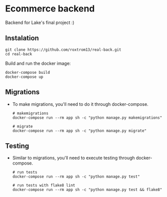 # Ecommerce backend

Backend for Lake's final project :)

## Instalation

```
git clone https://github.com/roxtrom13/real-back.git
cd real-back
```

Build and run the docker image:

```
docker-compose build
docker-compose up
```

## Migrations

- To make migrations, you'll need to do it through docker-compose.

  ```
  # makemigrations
  docker-compose run --rm app sh -c "python manage.py makemigrations"

  # migrate
  docker-compose run --rm app sh -c "python manage.py migrate"

  ```

## Testing

- Similar to migrations, you'll need to execute testing through docker-compose.

  ```
  # run tests
  docker-compose run --rm app sh -c "python manage.py test"

  # run tests with flake8 lint
  docker-compose run --rm app sh -c "python manage.py test && flake8"
  ```
